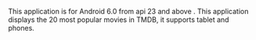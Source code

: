 This application is for Android 6.0 from api 23 and above .
This application displays the 20 most popular movies in TMDB, it supports tablet and phones.
